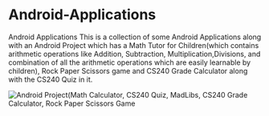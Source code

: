 # Android-Applications
Android Applications
This is a collection of some Android Applications along with an Android Project which has a Math Tutor for Children(which contains arithmetic operations like Addition, Subtraction, Multiplication,Divisions, and combination of all the arithmetic operations which are easily learnable by children), Rock Paper Scissors game and CS240 Grade Calculator along with the CS240 Quiz in it. 


<img src="https://github.com/desamsetti/desamsetti.github.io/blob/master/img/androidMainApplication.gif?raw=true"
     alt="Android Project(Math Calculator, CS240 Quiz, MadLibs, CS240 Grade Calculator, Rock Paper Scissors Game"
     style="float: left; margin-right: 10px;" />
